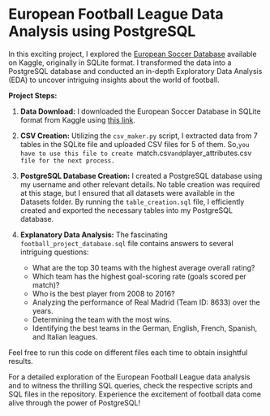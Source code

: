 # European Football League Data Analysis using PostgreSQL

In this exciting project, I explored the [European Soccer Database](https://www.kaggle.com/datasets/hugomathien/soccer) available on Kaggle, originally in SQLite format. I transformed the data into a PostgreSQL database and conducted an in-depth Exploratory Data Analysis (EDA) to uncover intriguing insights about the world of football.

**Project Steps:**

1. **Data Download:** I downloaded the European Soccer Database in SQLite format from Kaggle using [this link](https://www.kaggle.com/datasets/hugomathien/soccer).

2. **CSV Creation:** Utilizing the `csv_maker.py` script, I extracted data from 7 tables in the SQLite file and uploaded CSV files for 5 of them. So,`you have to use this file to create `match.csv` and `player_attributes.csv` file for the next process.`

3. **PostgreSQL Database Creation:** I created a PostgreSQL database using my username and other relevant details. No table creation was required at this stage, but I ensured that all datasets were available in the Datasets folder. By running the `table_creation.sql` file, I efficiently created and exported the necessary tables into my PostgreSQL database.

4. **Explanatory Data Analysis:** The fascinating `football_project_database.sql` file contains answers to several intriguing questions:

   - What are the top 30 teams with the highest average overall rating?
   - Which team has the highest goal-scoring rate (goals scored per match)?
   - Who is the best player from 2008 to 2016?
   - Analyzing the performance of Real Madrid (Team ID: 8633) over the years.
   - Determining the team with the most wins.
   - Identifying the best teams in the German, English, French, Spanish, and Italian leagues.

Feel free to run this code on different files each time to obtain insightful results.

For a detailed exploration of the European Football League data analysis and to witness the thrilling SQL queries, check the respective scripts and SQL files in the repository. Experience the excitement of football data come alive through the power of PostgreSQL!
